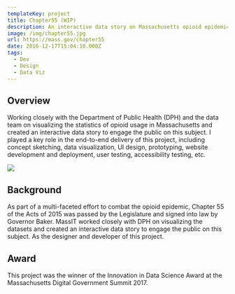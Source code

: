 ```yaml
---
templateKey: project
title: Chapter55 (WIP)
description: An interactive data story on Massachusetts opioid epidemic.
image: /img/chapter55.jpg
url: https://mass.gov/chapter55
date: 2016-12-17T15:04:10.000Z
tags:
  - Dev
  - Design
  - Data Viz
---
```

## Overview

Working closely with the Department of Public Health (DPH) and the data team on visualizing the statistics of opioid usage in Massachusetts and created an interactive data story to engage the public on this subject. I played a key role in the end-to-end delivery of this project, including concept sketching, data visualization, UI design, prototyping, website development and deployment, user testing, accessibility testing, etc.

![](/img/chapter55-cover.png)

## Background

As part of a multi-faceted effort to combat the opioid epidemic, Chapter 55 of the Acts of 2015 was passed by the Legislature and signed into law by Governor Baker. MassIT worked closely with DPH on visualizing the datasets and created an interactive data story to engage the public on this subject. As the designer and developer of this project.
<lightbox col='3'>
    <rehype-image src="chapter55-MA-vs-USA.png" caption="text"></rehype-image>
    <rehype-image src="chapter55-bsas-percentage.png" caption="text"></rehype-image>
    <rehype-image src="chapter55-death-percentage-age.png" caption="text"></rehype-image>
</lightbox>
<div class="grid grid--col_2">
<gif src="chapter55-prescription-decline.gif" caption="text"></gif>
</div>

## Award

This project was the winner of the Innovation in Data Science Award at the Massachusetts Digital Government Summit 2017. 